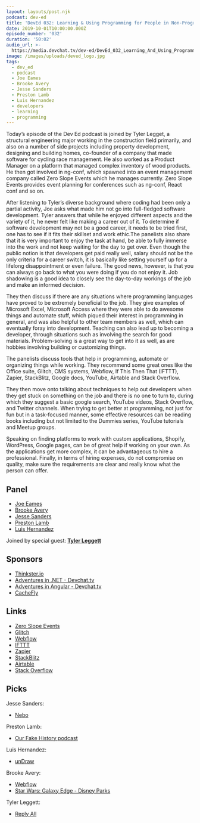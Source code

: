 ```yaml
---
layout: layouts/post.njk
podcast: dev-ed
title: 'DevEd 032: Learning & Using Programming for People in Non-Programming Jobs'
date: 2019-10-01T10:00:00.000Z
episode_number: '032'
duration: '50:02'
audio_url: >-
  https://media.devchat.tv/dev-ed/DevEd_032_Learning_And_Using_Programming_for_People_in_Non-Programming_Jobs.mp3
image: /images/uploads/deved_logo.jpg
tags:
  - dev_ed
  - podcast
  - Joe Eames
  - Brooke Avery
  - Jesse Sanders
  - Preston Lamb
  - Luis Hernandez
  - developers
  - learning
  - programming
---
```

Today’s episode of the Dev Ed podcast is joined by Tyler Legget, a structural engineering major working in the construction field primarily, and also on a number of side projects including property development, designing and building homes, co-founder of a company that made software for cycling race management. He also worked as a Product Manager on a platform that managed complex inventory of wood products. He then got involved in ng-conf, which spawned into an event management company called Zero Slope Events which he manages currently. Zero Slope Events provides event planning for conferences such as ng-conf, React conf and so on.

After listening to Tyler’s diverse background where coding had been only a partial activity, Joe asks what made him not go into full-fledged software development. Tyler answers that while he enjoyed different aspects and the variety of it, he never felt like making a career out of it. To determine if software development may not be a good career, it needs to be tried first, one has to see if it fits their skillset and work ethic.The panelists also share that it is very important to enjoy the task at hand, be able to fully immerse into the work and not keep waiting for the day to get over. Even though the public notion is that developers get paid really well, salary should not be the only criteria for a career switch, it is basically like setting yourself up for a lifelong disappointment or even failure. The good news, however, is that you can always go back to what you were doing if you do not enjoy it. Job shadowing is a good idea to closely see the day-to-day workings of the job and make an informed decision.

They then discuss if there are any situations where programming languages have proved to be extremely beneficial to the job. They give examples of Microsoft Excel, Microsoft Access where they were able to do awesome things and automate stuff, which piqued their interest in programming in general, and was also helpful to other team members as well, which can eventually foray into development. Teaching can also lead up to becoming a developer, through situations such as involving the search for good materials. Problem-solving is a great way to get into it as well, as are hobbies involving building or customizing things.

The panelists discuss tools that help in programming, automate or organizing things while working. They recommend some great ones like the Office suite, Glitch, CMS systems, Webflow, If This Then That (IFTTT), Zapier, StackBlitz, Google docs, YouTube, Airtable and Stack Overflow. 

They then move onto talking about techniques to help out developers when they get stuck on something on the job and there is no one to turn to, during which they suggest a basic google search, YouTube videos, Stack Overflow, and Twitter channels. When trying to get better at programming, not just for fun but in a task-focused manner, some effective resources can be reading books including but not limited to the Dummies series, YouTube tutorials and Meetup groups. 

Speaking on finding platforms to work with custom applications, Shopify, WordPress, Google pages, can be of great help if working on your own. As the applications get more complex, it can be advantageous to hire a professional. Finally, in terms of hiring expenses, do not compromise on quality, make sure the requirements are clear and really know what the person can offer. 

## Panel

* [Joe Eames](https://thinkster.io/)
* [Brooke Avery](https://thinkster.io/)
* [Jesse Sanders](http://briebug.com/)
* [Preston Lamb](https://www.linkedin.com/in/pjlamb12/)
* [Luis Hernandez](https://lambdaschool.com/about)

Joined by special guest: [**Tyler Leggett**](https://zeroslopeevents.com/about/)

## Sponsors

* [Thinkster.io](https://thinkster.io/)
* [Adventures in .NET - Devchat.tv](https://devchat.tv/adventures-in-dotnet/)
* [Adventures in Angular - Devchat.tv](https://devchat.tv/adv-in-angular/)
* [CacheFly](https://www.cachefly.com/)

## Links

* [Zero Slope Events](https://zeroslopeevents.com/)
* [Glitch](https://glitch.com/)
* [Webflow](https://webflow.com/)
* [IFTTT](https://ifttt.com/)
* [Zapier](https://zapier.com/)
* [StackBlitz](https://stackblitz.com/)
* [Airtable](https://airtable.com/)
* [Stack Overflow](https://stackoverflow.com)

## Picks

 Jesse Sanders:

* [Nebo](https://www.nebo.app/)

Preston Lamb:

* [Our Fake History podcast](https://ourfakehistory.com/)

Luis Hernandez:

* [unDraw](https://undraw.co/)

Brooke Avery:

* [Webflow](https://webflow.com/)
* [Star Wars: Galaxy Edge - Disney Parks](https://disneyparks.disney.go.com/star-wars-galaxys-edge/)

Tyler Leggett:

* [Reply All](https://podcasts.apple.com/us/podcast/reply-all/id941907967)
